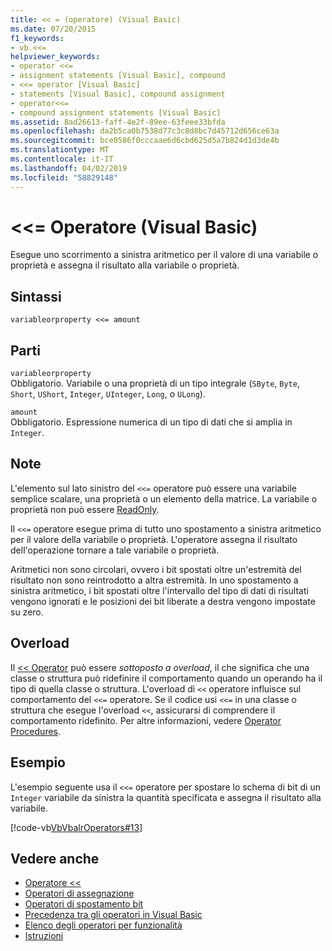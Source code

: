 ```yaml
---
title: << = (operatore) (Visual Basic)
ms.date: 07/20/2015
f1_keywords:
- vb.<<=
helpviewer_keywords:
- operator <<=
- assignment statements [Visual Basic], compound
- <<= operator [Visual Basic]
- statements [Visual Basic], compound assignment
- operator<<=
- compound assignment statements [Visual Basic]
ms.assetid: 8ad26613-faff-4e2f-89ee-63feee33bfda
ms.openlocfilehash: da2b5ca0b7538d77c3c8d8bc7d45712d656ce63a
ms.sourcegitcommit: bce0586f0cccaae6d6cbd625d5a7b824d1d3de4b
ms.translationtype: MT
ms.contentlocale: it-IT
ms.lasthandoff: 04/02/2019
ms.locfileid: "58829148"
---
```

# <a name="-operator-visual-basic"></a>\<\<= Operatore (Visual Basic)
Esegue uno scorrimento a sinistra aritmetico per il valore di una variabile o proprietà e assegna il risultato alla variabile o proprietà.  
  
## <a name="syntax"></a>Sintassi  
  
```  
variableorproperty <<= amount  
```  
  
## <a name="parts"></a>Parti  
 `variableorproperty`  
 Obbligatorio. Variabile o una proprietà di un tipo integrale (`SByte`, `Byte`, `Short`, `UShort`, `Integer`, `UInteger`, `Long`, o `ULong`).  
  
 `amount`  
 Obbligatorio. Espressione numerica di un tipo di dati che si amplia in `Integer`.  
  
## <a name="remarks"></a>Note  
 L'elemento sul lato sinistro del `<<=` operatore può essere una variabile semplice scalare, una proprietà o un elemento della matrice. La variabile o proprietà non può essere [ReadOnly](../../../visual-basic/language-reference/modifiers/readonly.md).  
  
 Il `<<=` operatore esegue prima di tutto uno spostamento a sinistra aritmetico per il valore della variabile o proprietà. L'operatore assegna il risultato dell'operazione tornare a tale variabile o proprietà.  
  
 Aritmetici non sono circolari, ovvero i bit spostati oltre un'estremità del risultato non sono reintrodotto a altra estremità. In uno spostamento a sinistra aritmetico, i bit spostati oltre l'intervallo del tipo di dati di risultati vengono ignorati e le posizioni dei bit liberate a destra vengono impostate su zero.  
  
## <a name="overloading"></a>Overload  
 Il [<< Operator](../../../visual-basic/language-reference/operators/left-shift-operator.md) può essere *sottoposto a overload*, il che significa che una classe o struttura può ridefinire il comportamento quando un operando ha il tipo di quella classe o struttura. L'overload di `<<` operatore influisce sul comportamento del `<<=` operatore. Se il codice usi `<<=` in una classe o struttura che esegue l'overload `<<`, assicurarsi di comprendere il comportamento ridefinito. Per altre informazioni, vedere [Operator Procedures](../../../visual-basic/programming-guide/language-features/procedures/operator-procedures.md).  
  
## <a name="example"></a>Esempio  
 L'esempio seguente usa il `<<=` operatore per spostare lo schema di bit di un `Integer` variabile da sinistra la quantità specificata e assegna il risultato alla variabile.  
  
 [!code-vb[VbVbalrOperators#13](~/samples/snippets/visualbasic/VS_Snippets_VBCSharp/VbVbalrOperators/VB/Class1.vb#13)]  
  
## <a name="see-also"></a>Vedere anche

- [Operatore <<](../../../visual-basic/language-reference/operators/left-shift-operator.md)
- [Operatori di assegnazione](../../../visual-basic/language-reference/operators/assignment-operators.md)
- [Operatori di spostamento bit](../../../visual-basic/language-reference/operators/bit-shift-operators.md)
- [Precedenza tra gli operatori in Visual Basic](../../../visual-basic/language-reference/operators/operator-precedence.md)
- [Elenco degli operatori per funzionalità](../../../visual-basic/language-reference/operators/operators-listed-by-functionality.md)
- [Istruzioni](../../../visual-basic/programming-guide/language-features/statements.md)

